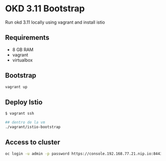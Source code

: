# OKD 3.11 Bootstrap

Run okd 3.11 locally using vagrant and install istio

## Requirements
- 8 GB RAM
- vagrant
- virtualbox

## Bootstrap
``` bash
vagrant up
```

## Deploy Istio
``` bash
$ vagrant ssh

## dentro de la vm
./vagrant/istio-bootstrap
```

## Access to cluster
``` bash
oc login -u admin -p password https://console.192.168.77.21.nip.io:8443/ --insecure-skip-tls-verify
```